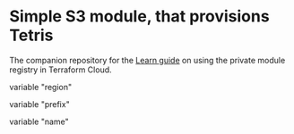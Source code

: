 # Simple S3 module, that provisions Tetris

The companion repository for the [Learn guide](https://learn.hashicorp.com/terraform/modules/private-modules) on using the private module registry in Terraform Cloud.


variable "region" 

variable "prefix" 

variable "name" 
